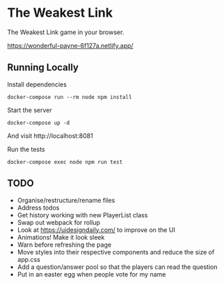 The Weakest Link
================
The Weakest Link game in your browser.

https://wonderful-payne-6f127a.netlify.app/


## Running Locally
Install dependencies

    docker-compose run --rm node npm install

Start the server

    docker-compose up -d

And visit http://localhost:8081

Run the tests

    docker-compose exec node npm run test


## TODO
- Organise/restructure/rename files
- Address todos
- Get history working with new PlayerList class
- Swap out webpack for rollup
- Look at https://uidesigndaily.com/ to improve on the UI
- Animations! Make it look sleek
- Warn before refreshing the page
- Move styles into their respective components and reduce the size of app.css
- Add a question/answer pool so that the players can read the question
- Put in an easter egg when people vote for my name
